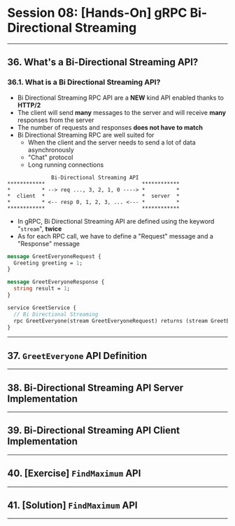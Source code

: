 # Session 08: [Hands-On] gRPC Bi-Directional Streaming

---

## 36. What's a Bi-Directional Streaming API?

### 36.1. What is a Bi Directional Streaming API?

* Bi Directional Streaming RPC API are a **NEW** kind API enabled thanks to **HTTP/2**
* The client will send **many** messages to the server and will receive **many** responses from the server
* The number of requests and responses **does not have to match**
* Bi Directional Streaming RPC are well suited for
  * When the client and the server needs to send a lot of data asynchronously
  * "Chat" protocol
  * Long running connections

```note
              Bi-Directional Streaming API
************                               ************
*          * --> req ..., 3, 2, 1, 0 ----> *          *
*  client  *                               *  server  *
*          * <-- resp 0, 1, 2, 3, ... <--- *          *
************                               ************
```

* In gRPC, Bi Directional Streaming API are defined using the keyword "`stream`", **twice**
* As for each RPC call, we have to define a "Request" message and a "Response" message

```proto
message GreetEveryoneRequest {
  Greeting greeting = 1;
}

message GreetEveryoneResponse {
  string result = 1;
}

service GreetService {
  // Bi Directional Streaming
  rpc GreetEveryone(stream GreetEveryoneRequest) returns (stream GreetEveryoneResponse) {};
}
```

---

## 37. `GreetEveryone` API Definition

---

## 38. Bi-Directional Streaming API Server Implementation

---

## 39. Bi-Directional Streaming API Client Implementation

---

## 40. [Exercise] `FindMaximum` API

---

## 41. [Solution] `FindMaximum` API

---